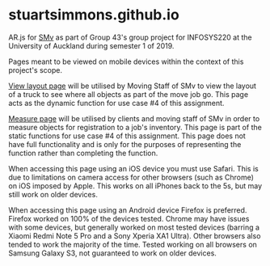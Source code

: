 <head>
		<link rel="icon" type="image/png" href="assets/logo.png">
</head>

# stuartsimmons.github.io

AR.js for [SMv](https://kait909.wixsite.com/infosys220) as part of Group 43's group project for INFOSYS220 at the University of Auckland during semester 1 of 2019.

Pages meant to be viewed on mobile devices within the context of this project's scope.

[View layout page](stuartsimmons.github.io/view-layout.html) will be utilised by Moving Staff of SMv to view the layout of a truck to see where all objects as part of the move job go. This page acts as the dynamic function for use case #4 of this assignment.

[Measure page](stuartsimmons.github.io/measure.html) will be utilised by clients and moving staff of SMv in order to measure objects for registration to a job's inventory. This page is part of the static functions for use case #4 of this assignment. This page does not have full functionality and is only for the purposes of representing the function rather than completing the function.

When accessing this page using an iOS device you must use Safari. This is due to limitations on camera access for other browsers (such as Chrome) on iOS imposed by Apple. This works on all iPhones back to the 5s, but may still work on older devices.

When accessing this page using an Android device Firefox is preferred. Firefox worked on 100% of the devices tested. Chrome may have issues with some devices, but generally worked on most tested devices (barring a Xiaomi Redmi Note 5 Pro and a Sony Xperia XA1 Ultra). Other browsers also tended to work the majority of the time. Tested working on all browsers on Samsung Galaxy S3, not guaranteed to work on older devices.
